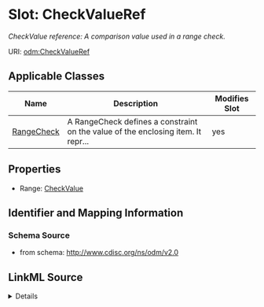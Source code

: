 # Slot: CheckValueRef


_CheckValue reference: A comparison value used in a range check._



URI: [odm:CheckValueRef](http://www.cdisc.org/ns/odm/v2.0/CheckValueRef)



<!-- no inheritance hierarchy -->




## Applicable Classes

| Name | Description | Modifies Slot |
| --- | --- | --- |
[RangeCheck](RangeCheck.md) | A RangeCheck defines a constraint on the value of the enclosing item. It repr... |  yes  |







## Properties

* Range: [CheckValue](CheckValue.md)





## Identifier and Mapping Information







### Schema Source


* from schema: http://www.cdisc.org/ns/odm/v2.0




## LinkML Source

<details>
```yaml
name: CheckValueRef
description: 'CheckValue reference: A comparison value used in a range check.'
from_schema: http://www.cdisc.org/ns/odm/v2.0
rank: 1000
identifier: false
alias: CheckValueRef
domain_of:
- RangeCheck
range: CheckValue

```
</details>